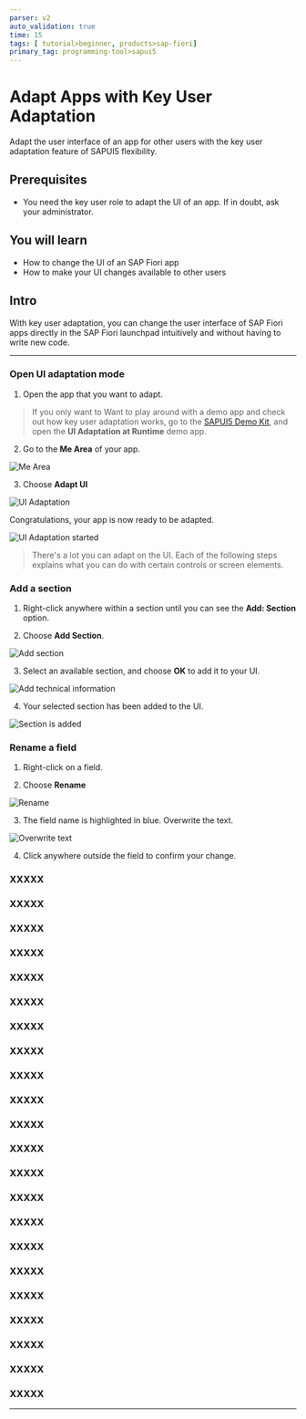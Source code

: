 ```yaml
---
parser: v2
auto_validation: true
time: 15
tags: [ tutorial>beginner, products>sap-fiori]
primary_tag: programming-tool>sapui5
---
```


# Adapt Apps with Key User Adaptation
<!-- description --> Adapt the user interface of an app for other users with the key user adaptation feature of SAPUI5 flexibility.

## Prerequisites
 - You need the key user role to adapt the UI of an app. If in doubt, ask your administrator.

## You will learn
  - How to change the UI of an SAP Fiori app
  - How to make your UI changes available to other users

## Intro
With key user adaptation, you can change the user interface of SAP Fiori apps directly in the SAP Fiori launchpad intuitively and without having to write new code.

---

### Open UI adaptation mode

1. Open the app that you want to adapt.

> If you only want to Want to play around with a demo app and check out how key user adaptation works, go to the [SAPUI5 Demo Kit](https://ui5.sap.com/#/demoapps), and open the **UI Adaptation at Runtime** demo app.

2. Go to the **Me Area** of your app.

![Me Area](step1-mearea.png)

3. Choose **Adapt UI**

![UI Adaptation](step1-uiadaptation.png)

Congratulations, your app is now ready to be adapted.

![UI Adaptation started](step1-uiadaptation2.png)




>There's a lot you can adapt on the UI. Each of the following steps explains what you can do with certain controls or screen elements.

### Add a section


1. Right-click anywhere within a section until you can see the **Add: Section** option.

2. Choose **Add Section**.

![Add section](step2-addsection1.png)

3. Select an available section, and choose **OK** to add it to your UI.

![Add technical information](step2-addsection2.png)

4. Your selected section has been added to the UI.

![Section is added](step2-addsection3.png)



### Rename a field


1. Right-click on a field.

2. Choose **Rename**

![Rename](step3-rename1.png)

3. The field name is highlighted in blue. Overwrite the text.

![Overwrite text](step3-rename2.png)

4. Click anywhere outside the field to confirm your change.


### XXXXX





### XXXXX





### XXXXX





### XXXXX





### XXXXX





### XXXXX





### XXXXX





### XXXXX





### XXXXX





### XXXXX





### XXXXX





### XXXXX







### XXXXX





### XXXXX





### XXXXX





### XXXXX






### XXXXX





### XXXXX





### XXXXX





### XXXXX





### XXXXX





### XXXXX






---

